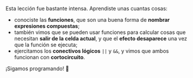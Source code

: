 Esta lección fue bastante intensa. Aprendiste unas cuantas cosas:

* conociste las **funciones**, que son una buena forma de **nombrar expresiones compuestas**;
* también vimos que se pueden usar funciones para calcular cosas que necesitan **salir de la celda actual**, y que el **efecto desaparece** una vez que la función se ejecuta;
* ejercitamos los **conectivos lógicos** `||` y `&&`, y vimos que ambos funcionan con **cortocircuito**.

¡Sigamos programando! :muscle: